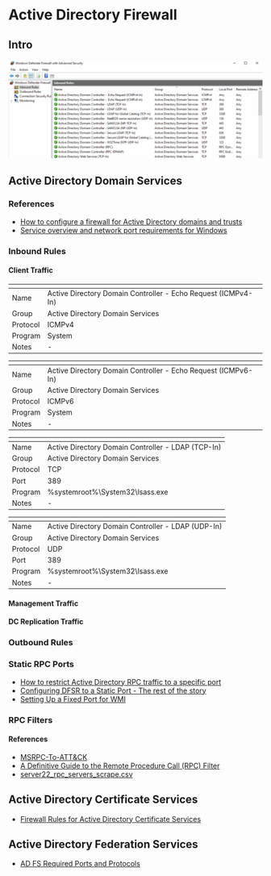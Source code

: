# Active Directory Firewall

## Intro

![Windows Firewall with Advanced Security Screenshot](Screenshots/windows-firewall.png)

## Active Directory Domain Services

### References

- [How to configure a firewall for Active Directory domains and trusts](https://learn.microsoft.com/en-us/troubleshoot/windows-server/active-directory/config-firewall-for-ad-domains-and-trusts)
- [Service overview and network port requirements for Windows](https://learn.microsoft.com/en-us/troubleshoot/windows-server/networking/service-overview-and-network-port-requirements)

### Inbound Rules

#### Client Traffic

| <!-- --> | <!-- -->                                                      |
|----------|---------------------------------------------------------------|
| Name     | Active Directory Domain Controller - Echo Request (ICMPv4-In) |
| Group    | Active Directory Domain Services |
| Protocol | ICMPv4 |
| Program  | System |
| Notes    | - |

| <!-- --> | <!-- -->                                                      |
|----------|---------------------------------------------------------------|
| Name     | Active Directory Domain Controller - Echo Request (ICMPv6-In) |
| Group    | Active Directory Domain Services |
| Protocol | ICMPv6 |
| Program  | System |
| Notes    | - |

| <!-- --> | <!-- -->                                                      |
|----------|---------------------------------------------------------------|
| Name     | Active Directory Domain Controller - LDAP (TCP-In)            |
| Group    | Active Directory Domain Services |
| Protocol | TCP |
| Port     | 389 |
| Program  | %systemroot%\System32\lsass.exe |
| Notes    | - |

| <!-- --> | <!-- -->                                                      |
|----------|---------------------------------------------------------------|
| Name     | Active Directory Domain Controller - LDAP (UDP-In)            |
| Group    | Active Directory Domain Services |
| Protocol | UDP |
| Port     | 389 |
| Program  | %systemroot%\System32\lsass.exe |
| Notes    | - |

#### Management Traffic

#### DC Replication Traffic

### Outbound Rules

### Static RPC Ports

- [How to restrict Active Directory RPC traffic to a specific port](https://learn.microsoft.com/en-us/troubleshoot/windows-server/active-directory/restrict-ad-rpc-traffic-to-specific-port)
- [Configuring DFSR to a Static Port - The rest of the story](https://techcommunity.microsoft.com/t5/ask-the-directory-services-team/configuring-dfsr-to-a-static-port-the-rest-of-the-story/ba-p/396746)
- [Setting Up a Fixed Port for WMI](https://learn.microsoft.com/en-us/windows/win32/wmisdk/setting-up-a-fixed-port-for-wmi)

### RPC Filters 

#### References

- [MSRPC-To-ATT&CK](https://github.com/jsecurity101/MSRPC-to-ATTACK)
- [A Definitive Guide to the Remote Procedure Call (RPC) Filter](https://www.akamai.com/blog/security/guide-rpc-filter#using)
- [server22_rpc_servers_scrape.csv](https://github.com/akamai/akamai-security-research/blob/main/rpc_toolkit/rpc_interface_lists/server22_rpc_servers_scrape.csv)

## Active Directory Certificate Services

- [Firewall Rules for Active Directory Certificate Services](https://techcommunity.microsoft.com/t5/core-infrastructure-and-security/firewall-rules-for-active-directory-certificate-services/ba-p/1128612)

## Active Directory Federation Services

- [AD FS Required Ports and Protocols](https://learn.microsoft.com/en-us/windows-server/identity/ad-fs/deployment/best-practices-securing-ad-fs#ports-required)
